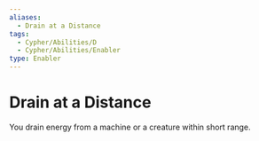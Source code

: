 ```yaml
---
aliases:
  - Drain at a Distance
tags:
  - Cypher/Abilities/D
  - Cypher/Abilities/Enabler
type: Enabler
---
```


# Drain at a Distance

You drain energy from a machine or a creature within short range.

